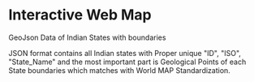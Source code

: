 # Interactive Web Map
GeoJson Data of Indian States with boundaries 

JSON format contains all Indian states with Proper unique "ID", "ISO", "State_Name" and the most important part is Geological Points of each State boundaries which matches with World MAP Standardization.
